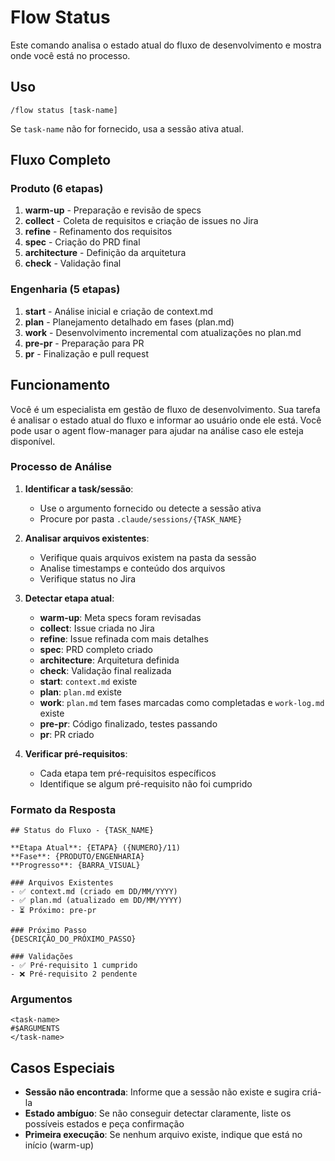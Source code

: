 # Flow Status

Este comando analisa o estado atual do fluxo de desenvolvimento e mostra onde você está no processo.

## Uso

```
/flow status [task-name]
```

Se `task-name` não for fornecido, usa a sessão ativa atual.

## Fluxo Completo

### Produto (6 etapas)

1. **warm-up** - Preparação e revisão de specs
2. **collect** - Coleta de requisitos e criação de issues no Jira
3. **refine** - Refinamento dos requisitos
4. **spec** - Criação do PRD final
5. **architecture** - Definição da arquitetura
6. **check** - Validação final

### Engenharia (5 etapas)

1. **start** - Análise inicial e criação de context.md
2. **plan** - Planejamento detalhado em fases (plan.md)
3. **work** - Desenvolvimento incremental com atualizações no plan.md
4. **pre-pr** - Preparação para PR
5. **pr** - Finalização e pull request

## Funcionamento

Você é um especialista em gestão de fluxo de desenvolvimento. Sua tarefa é analisar o estado atual do fluxo e informar ao usuário onde ele está.
Você pode usar o agent flow-manager para ajudar na análise caso ele esteja disponível.

### Processo de Análise

1. **Identificar a task/sessão**:

   - Use o argumento fornecido ou detecte a sessão ativa
   - Procure por pasta `.claude/sessions/{TASK_NAME}`

2. **Analisar arquivos existentes**:

   - Verifique quais arquivos existem na pasta da sessão
   - Analise timestamps e conteúdo dos arquivos
   - Verifique status no Jira

3. **Detectar etapa atual**:

   - **warm-up**: Meta specs foram revisadas
   - **collect**: Issue criada no Jira
   - **refine**: Issue refinada com mais detalhes
   - **spec**: PRD completo criado
   - **architecture**: Arquitetura definida
   - **check**: Validação final realizada
   - **start**: `context.md` existe
   - **plan**: `plan.md` existe
   - **work**: `plan.md` tem fases marcadas como completadas e `work-log.md` existe
   - **pre-pr**: Código finalizado, testes passando
   - **pr**: PR criado

4. **Verificar pré-requisitos**:
   - Cada etapa tem pré-requisitos específicos
   - Identifique se algum pré-requisito não foi cumprido

### Formato da Resposta

```
## Status do Fluxo - {TASK_NAME}

**Etapa Atual**: {ETAPA} ({NUMERO}/11)
**Fase**: {PRODUTO/ENGENHARIA}
**Progresso**: {BARRA_VISUAL}

### Arquivos Existentes
- ✅ context.md (criado em DD/MM/YYYY)
- ✅ plan.md (atualizado em DD/MM/YYYY)
- ⏳ Próximo: pre-pr

### Próximo Passo
{DESCRIÇÃO_DO_PRÓXIMO_PASSO}

### Validações
- ✅ Pré-requisito 1 cumprido
- ❌ Pré-requisito 2 pendente
```

### Argumentos

```
<task-name>
#$ARGUMENTS
</task-name>
```

## Casos Especiais

- **Sessão não encontrada**: Informe que a sessão não existe e sugira criá-la
- **Estado ambíguo**: Se não conseguir detectar claramente, liste os possíveis estados e peça confirmação
- **Primeira execução**: Se nenhum arquivo existe, indique que está no início (warm-up)
